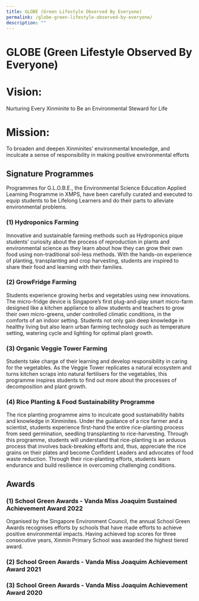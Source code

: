 ```yaml
---
title: GLOBE (Green Lifestyle Observed By Everyone)
permalink: /globe-green-lifestyle-observed-by-everyone/
description: ""
---
```

# **GLOBE (Green Lifestyle Observed By Everyone)**

# **Vision:**
Nurturing Every Xinminite to Be an Environmental Steward for Life

# **Mission:**
To broaden and deepen Xinminites’ environmental knowledge, and inculcate a sense of responsibility in making positive environmental efforts

## **Signature Programmes**

Programmes for G.L.O.B.E., the Environmental Science Education Applied Learning Programme in XMPS, have been carefully curated and executed to equip students to be Lifelong Learners and do their parts to alleviate environmental problems.

### **(1) Hydroponics Farming**

Innovative and sustainable farming methods such as Hydroponics pique students’ curiosity about the process of reproduction in plants and environmental science as they learn about how they can grow their own food using non-traditional soil-less methods. With the hands-on experience of planting, transplanting and crop harvesting, students are inspired to share their food and learning with their families. 

### **(2) GrowFridge Farming**

Students experience growing herbs and vegetables using new innovations. The micro-fridge device is Singapore’s first plug-and-play smart micro-farm designed like a kitchen appliance to allow students and teachers to grow their own micro-greens, under controlled climatic conditions, in the comforts of an indoor setting. Students not only gain deep knowledge in healthy living but also learn urban farming technology such as temperature setting, watering cycle and lighting for optimal plant growth.

### **(3) Organic Veggie Tower Farming**

Students take charge of their learning and develop responsibility in caring for the vegetables. As the Veggie Tower replicates a natural ecosystem and turns kitchen scraps into natural fertilisers for the vegetables, this programme inspires students to find out more about the processes of decomposition and plant growth.

### **(4) Rice Planting & Food Sustainability Programme**

The rice planting programme aims to inculcate good sustainability habits and knowledge in Xinminites. Under the guidance of a rice farmer and a scientist, students experience first-hand the entire rice-planting process from seed germination, seedling transplanting to rice-harvesting. Through this programme, students will understand that rice-planting is an arduous process that involves back-breaking efforts and, thus, appreciate the rice grains on their plates and become Confident Leaders and advocates of food waste reduction. Through their rice-planting efforts, students learn endurance and build resilience in overcoming challenging conditions.

## **Awards**

### **(1) School Green Awards - Vanda Miss Joaquim Sustained Achievement Award 2022**
Organised by the Singapore Environment Council, the annual School Green Awards recognises efforts by schools that have made efforts to achieve positive environmental impacts. Having achieved top scores for three consecutive years, Xinmin Primary School was awarded the highest tiered award. 

### **(2) School Green Awards - Vanda Miss Joaquim Achievement Award 2021**

### **(3) School Green Awards - Vanda Miss Joaquim Achievement Award 2020**